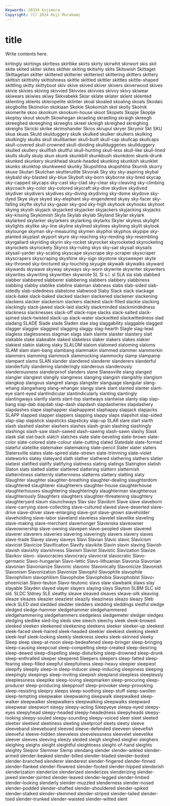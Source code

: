 ```yaml
---
Keywords: 20334 kojimura
Copyright: (C) 2024 Koji Murakami
---
```


# title

Write contents here.



kirtingly skirtings skirtless
skirtlike skirts skirty skirwhit skirwort skis skit skite skited skiter
skites skither skiting skitishly skits Skitswish Skittaget Skittagetan skitter skittered
skitterier skitteriest skittering skitters skittery skittish skittishly skittishness skittle skittled
skittler skittles skittle-shaped skittling skitty skittyboot skiv skive skived skiver
skivers skiverwood skives skivie skivies skiving skivvied Skivvies skivvies skivvy
skivy skiwear skiwears skiwies skiwy Skkvabekk Sklar sklate sklater sklent
sklented sklenting sklents skleropelite sklinter skoal skoaled skoaling skoals Skodaic
skogbolite Skoinolon skokiaan Skokie Skokomish skol skolly Skolnik skomerite skoo
skookum skookum-house skoot Skopets Skopje Skoplje skoptsy skout skouth Skowhegan
skraeling skraelling skraigh skreegh skreeghed skreeghing skreeghs skreel skreigh skreighed
skreighing skreighs Skricki skrike skrimshander Skros skrupul skryer Skrymir Skt
SKU skua skuas Skuld skulduggery skulk skulked skulker skulkers skulking
skulkingly skulks skull skullbanker skull-built skull-cap skullcap skullcaps skull-covered skull-crowned
skull-dividing skullduggeries skullduggery skulled skullery skullfish skullful skull-hunting skull-less skull-like
skull-lined skulls skully skulp skun skunk skunkbill skunkbush skunkdom skunk-drunk
skunked skunkery skunkhead skunk-headed skunking skunkish skunklet skunks skunktop skunkweed
skunky Skupshtina skupshtina Skurnik skurry skuse Skutari Skutchan skutterudite Skvorak
Sky sky sky-aspiring skybal skybald sky-blasted sky-blue Skybolt sky-born skyborne
sky-bred skycap sky-capped skycaps sky-cast sky-clad sky-clear sky-cleaving sky-climbing skycoach
sky-color sky-colored skycraft sky-dive skydive skydived skydiver skydivers skydives sky-diving
skydiving sky-dome skydove sky-dyed Skye skye skyed sky-elephant sky-engendered skyey
sky-facer sky-falling skyfte skyful sky-gazer sky-god sky-high skyhook skyhooks skyhoot
skying skyish skyjack skyjacked skyjacker skyjackers skyjacking skyjacks sky-kissing Skykomish
Skyla Skylab skylab Skyland Skylar skylark skylarked skylarker skylarkers skylarking
skylarks Skyler skyless skylight skylights skylike sky-line skyline skylined skylines
skylining skylit skylook skylounge skyman sky-measuring skymen skyphoi skyphos skypipe
sky-planted skyplast skyport skyre sky-reaching sky-rending sky-resembling skyrgaliard skyriding skyrin
sky-rocket skyrocket skyrocketed skyrocketing skyrockets skyrockety Skyros sky-ruling skys sky-sail
skysail skysails skysail-yarder sky-scaling skyscape skyscrape sky-scraper skyscraper skyscrapers skyscraping
skyshine sky-sign skystone skysweeper skyte sky-throned sky-tinctured sky-touching skyugle skywalk
skywalks skyward skywards skywave skyway skyways sky-worn skywrite skywriter skywriters
skywrites skywriting skywritten skywrote SL Sl s.l. sl SLA sla
slab slabbed slabber slabbered slabberer slabbering slabbers slabbery slabbiness slabbing
slabby slablike slabline slabman slabness slabs slab-sided slab-sidedly slab-sidedness slabstone
slabwood Slaby Slack slack slackage slack-bake slack-baked slacked slacken slackened
slackener slackening slackens slacker slackerism slackers slackest slack-filled slackie slacking
slackingly slack-jawed slack-laid slackly slackminded slackmindedness slackness slacknesses slack-off slack-rope
slacks slack-salted slack-spined slack-twisted slack-up slack-water slackwitted slackwittedness slad sladang
SLADE Slade slade Sladen slae slag slaggability slaggable slagged slagger
slaggier slaggiest slagging slaggy slag-hearth Slagle slag-lead slagless slaglessness slagman
slags slain slainte slaister slaistery slait slakable slake slakeable slaked
slakeless slaker slakers slakes slakier slakiest slakin slaking slaky SLALOM
slalom slalomed slaloming slaloms SLAM slam slam-bang slambang slammakin slammed
slammer slammerkin slammers slamming slammock slammocking slammocky slamp slampamp slampant
slams SLAN slander slandered slanderer slanderers slanderful slanderfully slandering slanderingly
slanderous slanderously slanderousness slanderproof slanders slane Slanesville slang slanged slangier
slangiest slangily slanginess slanging slangish slangishly slangism slangkop slangous slangrell
slangs slangster slanguage slangular slang-whang slangwhang slang-whanger slangy slank slant
slanted slanter slant-eye slant-eyed slantindicular slantindicularly slanting slantingly slantingways slantly
slants slant-top slantways slantwise slanty slap slap-bang slap-dab slapdab slap-dash
slapdash slapdasheries slapdashery slapdashes slape slaphappier slaphappiest slaphappy slapjack slapjacks
SLAPP slapped slapper slappers slapping slappy slaps slapshot slap-sided slap-slap
slapstick slapsticks slapsticky slap-up SLAR slare slart slarth slash slashed
slasher slashers slashes slash-grain slashing slashingly slashings slash-saw slash-sawed slash-sawing
slash-sawn slashy Slask slask slat slat-back slatch slatches slate slate-beveling
slate-brown slate-color slate-colored slate-colour slate-cutting slated Slatedale slate-formed slateful slatelike
slatemaker slatemaking slate-pencil Slater slater slaters Slatersville slates slate-spired slate-strewn
slate-trimming slate-violet slateworks slatey slateyard slath slather slathered slathering slathers
slatier slatiest slatified slatify slatifying slatiness slating slatings Slatington slatish
Slaton slats slatted slatter slattered slattering slattern slatternish slatternliness slatternly
slatternness slatterns slattery slatting slaty Slaughter slaughter slaughter-breathing slaughter-dealing slaughterdom
slaughtered slaughterer slaughterers slaughter-house slaughterhouse slaughterhouses slaughtering slaughteringly slaughterman slaughterous
slaughterously Slaughters slaughters slaughter-threatening slaughtery slaughteryard slaum slaunchways Slav slav
Slavdom Slave slave slaveborn slave-carrying slave-collecting slave-cultured slaved slave-deserted slave-drive
slave-driver slave-enlarging slave-got slave-grown slaveholder slaveholding slave-labor slaveland slaveless slavelet
slavelike slaveling slave-making slave-merchant slavemonger Slavenska slaveowner slaveownership slave-owning slavepen
slave-peopled slaver slavered slaverer slaverers slaveries slavering slaveringly slavers slavery
slaves slave-trade Slavey slavey slaveys Slavi Slavian Slavic slavic Slavicism
slavicist Slavicize Slavification Slavify slavikite Slavin slavin slaving Slavish slavish
slavishly slavishness Slavism Slavist Slavistic Slavization Slavize Slavkov slavo- slavocracies
slavocracy slavocrat slavocratic Slavo-germanic Slavo-hungarian Slavo-lettic Slavo-lithuanian Slavonia Slavonian slavonian
Slavonianize Slavonic slavonic Slavonically Slavonicize Slavonish Slavonism Slavonization Slavonize Slavophil
Slavophile slavophile Slavophilism slavophilism Slavophobe Slavophobia Slavophobist Slavo-phoenician Slavo-teuton Slavo-teutonic
slavs slaw slawbank slaws slay slayable Slayden slayed slayer slayers
slaying slays Slayton SLBM SLC sld sld. SLDC Sldney SLE
sleathy sleave sleaved sleaves sleave-silk sleaving sleaze sleazes sleazier sleaziest
sleazily sleaziness sleazo sleazy Sleb sleck SLED sled sledded sledder
sledders sledding sleddings sledful sledge sledged sledge-hammer sledgehammer sledgehammered sledgehammering
sledgehammers sledgeless sledgemeter sledger sledges sledging sledlike sled-log sleds slee
sleech sleechy sleek sleek-browed sleeked sleeken sleekened sleekening sleekens sleeker
sleeker-up sleekest sleek-faced sleek-haired sleek-headed sleekier sleekiest sleeking sleekit sleek-leaf
sleek-looking sleekly sleekness sleeks sleek-skinned sleeky Sleep sleep sleep-at-noon sleep-bedeafened
sleep-bringer sleep-bringing sleep-causing sleepcoat sleep-compelling sleep-created sleep-desiring sleep-dewed sleep-dispelling sleep-disturbing
sleep-drowned sleep-drunk sleep-enthralled sleeper sleepered Sleepers sleepers sleep-fatted sleep-fearing sleep-filled
sleepful sleepfulness sleep-heavy sleepier sleepiest sleepify sleepily sleep-in sleep-inducer sleep-inducing
sleepiness sleeping sleepingly sleepings sleep-inviting sleepish sleepland sleepless sleeplessly sleeplessness
sleeplike sleep-loving sleepmarken sleep-procuring sleep-producer sleep-producing sleepproof sleep-provoker sleep-provoking sleep-resisting
sleepry sleeps sleep-soothing sleep-stuff sleep-swollen sleep-tempting sleepwaker sleepwaking sleepwalk sleepwalked
sleep-walker sleepwalker sleepwalkers sleepwalking sleepwalks sleepward sleepwear sleepwort sleepy sleepy-acting
Sleepyeye sleepy-eyed sleepy-eyes sleepyhead sleepy-headed sleepy-headedness sleepyheads sleepy-looking sleepy-souled sleepy-sounding
sleepy-voiced sleer sleet sleeted sleetier sleetiest sleetiness sleeting sleetproof sleets
sleety sleeve sleeveband sleeveboard sleeved sleeve-defended sleeveen sleevefish sleeveful sleeve-hidden
sleeveless sleevelessness sleevelet sleevelike sleever sleeves sleeving sleezy sleided sleigh
sleighed sleigher sleighers sleighing sleighs sleight sleightful sleightness sleight-of-hand sleights
sleighty Sleipnir Slemmer Slemp slendang slender slender-ankled slender-armed slender-beaked slender-billed
slender-bladed slender-bodied slender-branched slenderer slenderest slender-fingered slender-finned slender-flanked slender-flowered slender-footed
slender-hipped slenderish slenderization slenderize slenderized slenderizes slenderizing slender-jawed slender-jointed slender-leaved
slender-legged slender-limbed slender-looking slenderly slender-muzzled slenderness slender-nosed slender-podded slender-shafted slender-shouldered
slender-spiked slender-stalked slender-stemmed slender-striped slender-tailed slender-toed slender-trunked slender-waisted slender-witted slent
